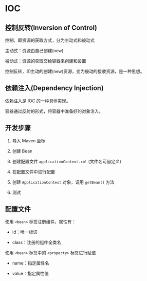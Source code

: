 # IOC

## 控制反转(Inversion of Control)

控制，即资源的获取方式，分为主动式和被动式

主动式：资源由自己创建(new)

被动式：资源的获取交给容器来创建和设置

控制反转，即主动的创建(new)资源，变为被动的接收资源，是一种思想。

## 依赖注入(Dependency Injection)

依赖注入是 IOC 的一种具体实现。

容器通过反射的形式，将容器中准备好的对象注入。

## 开发步骤

1. 导入 Maven 坐标

2. 创建 Bean

3. 创建配置文件 `applicationContext.xml` (文件名可自定义)

4. 在配置文件中进行配置

5. 创建 `ApplicationContext` 对象，调用 `getBean()` 方法

6. 测试

## 配置文件

使用 `<bean>` 标签注册组件，属性有：

+ id：唯一标识

+ class：注册的组件全类名

使用 `<bean>` 标签中的 `<property>` 标签进行赋值

+ name：指定属性名

+ value：指定属性值